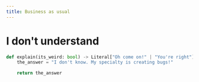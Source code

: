 ```yaml
---
title: Business as usual
---
```


# I don't understand

```python
def explain(its_weird: bool) -> Literal["Oh come on!" | "You're right"]:
    the_answer = "I don't know. My specialty is creating bugs!"

    return the_answer
```
